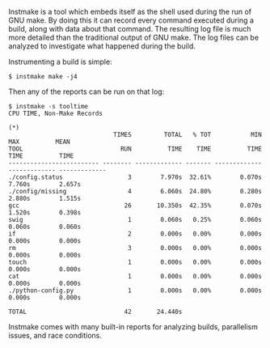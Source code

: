 Instmake is a tool which embeds itself as the shell used during the run of GNU make. By doing this it can record every command executed during a build, along with data about that command. The resulting log file is much more detailed than the traditional output of GNU make. The log files can be analyzed to investigate what happened during the build.

Instrumenting a build is simple:

```
$ instmake make -j4
```


Then any of the reports can be run on that log:

```
$ instmake -s tooltime
CPU TIME, Non-Make Records
                                                                                 (*) 
                             TIMES         TOTAL   % TOT           MIN           MAX          MEAN
TOOL                           RUN          TIME    TIME          TIME          TIME          TIME
------------------------- -------- ------------- ------- ------------- ------------- -------------
./config.status                  3        7.970s  32.61%        0.070s        7.760s        2.657s
./config/missing                 4        6.060s  24.80%        0.280s        2.880s        1.515s
gcc                             26       10.350s  42.35%        0.070s        1.520s        0.398s
swig                             1        0.060s   0.25%        0.060s        0.060s        0.060s
if                               2        0.000s   0.00%        0.000s        0.000s        0.000s
rm                               3        0.000s   0.00%        0.000s        0.000s        0.000s
touch                            1        0.000s   0.00%        0.000s        0.000s        0.000s
cat                              1        0.000s   0.00%        0.000s        0.000s        0.000s
./python-config.py               1        0.000s   0.00%        0.000s        0.000s        0.000s

TOTAL                           42       24.440s
```

Instmake comes with many built-in reports for analyzing builds, parallelism issues, and race conditions.

